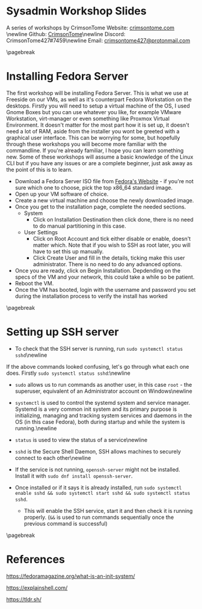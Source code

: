 # Sysadmin Workshop Slides

A series of workshops by CrimsonTome
Website: [crimsontome.com](https://crimsontome.com) \newline
Github: [CrimsonTome](https://github.com/crimsontome)\newline
Discord: CrimsonTome427#7459\newline
Email: <crimsontome427@protonmail.com>

\pagebreak

# Installing Fedora Server

The first workshop will be installing Fedora Server. This is what we use at Freeside on our VMs, as well as it's counterpart Fedora Workstation on the desktops.
Firstly you will need to setup a virtual machine of the OS, I used Gnome Boxes but you can use whatever you like, for example VMware Workstation, virt-manager or even something like Proxmox Virtual Environment. It doesn't matter for the most part how it is set up, it doesn't need a lot of RAM, aside from the installer you wont be greeted with a graphical user interface.
This can be worrying for some, but hopefully through these workshops you will become more familiar with the commandline. If you're already familiar, I hope you can learn something new. Some of these workshops will assume a basic knowledge of the Linux CLI but if you have any issues or are a complete beginner, just ask away as the point of this is to learn.

- Download a Fedora Server ISO file from [Fedora's Website](https://getfedora.org/en/server/download/) - if you're not sure which one to choose, pick the top x86_64 standard image.
- Open up your VM software of choice.
- Create a new virtual machine and choose the newly downloaded image.
- Once you get to the installation page, complete the needed sections.
  - System
    - Click on Installation Destination then click done, there is no need to do manual partitioning in this case.
  -  User Settings
     - Click on Root Account and tick either disable or enable, doesn't matter which. Note that if you wish to SSH as root later, you will have to set this up manually.
     - Click Create User and fill in the details, ticking make this user administrator. There is no need to do any advanced options.
- Once you are ready, click on Begin Installation. Depdending on the specs of the VM and your network, this could take a while so be patient.
- Reboot the VM.
- Once the VM has booted, login with the username and password you set during the installation process to verify the install has worked


\pagebreak

# Setting up SSH server

- To check that the SSH server is running, run `sudo systemctl status sshd`\newline

If the above commands looked confusing, let's go through what each one does. Firstly `sudo systemctl status sshd`:\newline
- `sudo` allows us to run commands as another user, in this case `root` - the superuser, equivalent of an Administrator account on Windows\newline
- `systemctl` is used to control the systemd system and service manager. Systemd is a very common init system and its primary purpose is initializing, managing and tracking system services and daemons in the OS (in this case Fedora), both during startup and while the system is running.\newline
- `status` is used to view the status of a service\newline
- `sshd` is the Secure Shell Daemon, SSH allows machines to securely connect to each other\newline

- If the service is not running, `openssh-server` might not be installed. Install it with `sudo dnf install openssh-server`.
- Once installed or if it says it is already installed, run `sudo systemctl enable sshd && sudo systemctl start sshd && sudo systemctl status sshd`.
    - This will enable the SSH service, start it and then check it is running properly. (`&&` is used to run commands sequentially once the previous command is successful)

\pagebreak

 # References

<https://fedoramagazine.org/what-is-an-init-system/>

<https://explainshell.com/>

<https://tldr.sh/>
